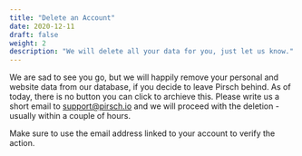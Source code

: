 ```yaml
---
title: "Delete an Account"
date: 2020-12-11
draft: false
weight: 2
description: "We will delete all your data for you, just let us know."
---
```


We are sad to see you go, but we will happily remove your personal and website data from our database, if you decide to leave Pirsch behind. As of today, there is no button you can click to archieve this. Please write us a short email to [support@pirsch.io](mailto:support@pirsch.io) and we will proceed with the deletion - usually within a couple of hours. 

Make sure to use the email address linked to your account to verify the action.
